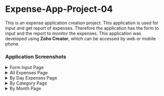 # Expense-App-Project-04
This is an expense application creation project.
This application is used for input and get report of expenses. Therefore the application has the form to input and the report to monitor the expenses. This application was developed using **Zoho Creator**, which can be accessed by web or mobile phone.

### Application Screenshots
<details>
<summary>Form Input Page</summary>
   
## <!-- Horizontal Line --> ## 
![Home Page](images/01.png)
</details>

<details>
<summary>All Expenses Page</summary>
   
## <!-- Horizontal Line --> ## 
![All Expenses image](images/02.png)
</details>

<details>
<summary>By Day Expenses Page</summary>
   
## <!-- Horizontal Line --> ## 
![By Day Expenses](images/03.png)
</details>

<details>
<summary>By Category Page</summary>
   
## <!-- Horizontal Line --> ## 
![By Category](images/4.png)
</details>

<details>
<summary>By Month Page</summary>
   
## <!-- Horizontal Line --> ## 
![By Month](images/5.png)
</details>





